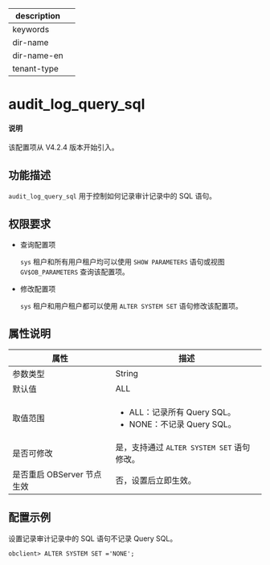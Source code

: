 |description||
|---|---|
|keywords||
|dir-name||
|dir-name-en||
|tenant-type||

# audit_log_query_sql

<main id="notice" type='explain'>
  <h4>说明</h4>
  <p>该配置项从 V4.2.4 版本开始引入。</p>
</main>

## 功能描述

`audit_log_query_sql` 用于控制如何记录审计记录中的 SQL 语句。

## 权限要求

* 查询配置项

  `sys` 租户和所有用户租户均可以使用 `SHOW PARAMETERS` 语句或视图 `GV$OB_PARAMETERS` 查询该配置项。

* 修改配置项

  `sys` 租户和用户租户都可以使用 `ALTER SYSTEM SET` 语句修改该配置项。

## 属性说明

| **属性** | **描述** |
| -------- | -------- |
| 参数类型   | String |
| 默认值     | ALL |
| 取值范围   | <ul><li>ALL：记录所有 Query SQL。</li><li>NONE：不记录 Query SQL。</li></ul>|
| 是否可修改 | 是，支持通过 `ALTER SYSTEM SET` 语句修改。|
| 是否重启 OBServer 节点生效 | 否，设置后立即生效。   |

## 配置示例

设置记录审计记录中的 SQL 语句不记录 Query SQL。

```shell
obclient> ALTER SYSTEM SET ='NONE';
```
